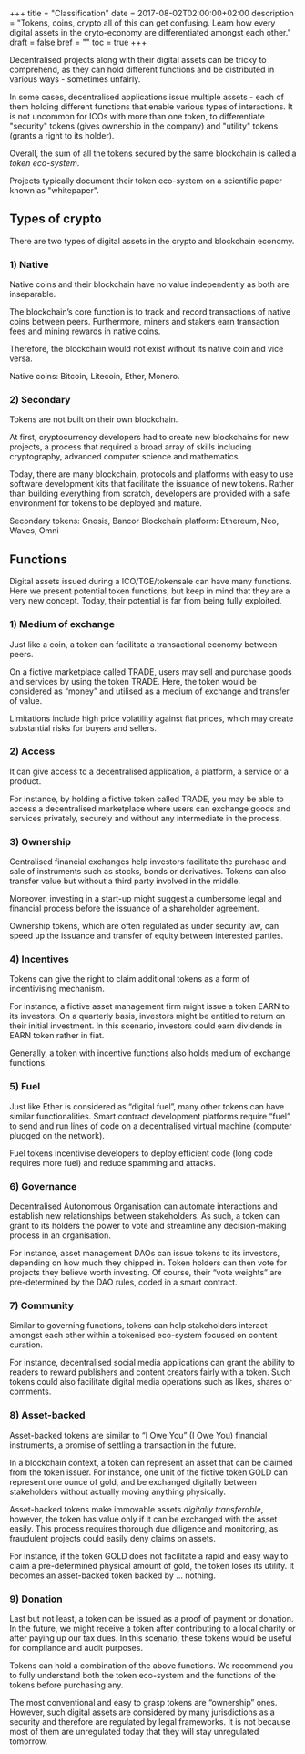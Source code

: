 +++
title = "Classification"
date = 2017-08-02T02:00:00+02:00
description = "Tokens, coins, crypto all of this can get confusing. Learn how every digital assets in the cryto-economy are differentiated amongst each other."
draft = false
bref = ""
toc = true
+++

Decentralised projects along with their digital assets can be tricky to comprehend, as they can hold different functions and be distributed in various ways - sometimes unfairly.

In some cases, decentralised applications issue multiple assets - each of them holding different functions that enable various types of interactions.
It is not uncommon for ICOs with more than one token, to differentiate "security" tokens (gives ownership in the company) and "utility" tokens (grants a right to its holder).

Overall, the sum of all the tokens secured by the same blockchain is called a _token eco-system_.

Projects typically document their token eco-system on a scientific paper known as "whitepaper".



## Types of crypto

There are two types of digital assets in the crypto and blockchain economy.


### 1) Native

Native coins and their blockchain have no value independently as both are inseparable.

The blockchain’s core function is to track and record transactions of native coins between peers. Furthermore, miners and stakers earn transaction fees and mining rewards in native coins.

Therefore, the blockchain would not exist without its native coin and vice versa.

Native coins: Bitcoin, Litecoin, Ether, Monero.


### 2) Secondary

Tokens are not built on their own blockchain.

At first, cryptocurrency developers had to create new blockchains for new projects, a process that required a broad array of skills including cryptography, advanced computer science and mathematics.

Today, there are many blockchain, protocols and platforms with easy to use software development kits that facilitate the issuance of new tokens.
Rather than building everything from scratch, developers are provided with a safe environment for tokens to be deployed and mature.

Secondary tokens: Gnosis, Bancor
Blockchain platform: Ethereum, Neo, Waves, Omni



## Functions

Digital assets issued during a ICO/TGE/tokensale can have many functions.
Here we present potential token functions, but keep in mind that they are a very new concept.
Today, their potential is far from being fully exploited.


### 1) Medium of exchange

Just like a coin, a token can facilitate a transactional economy between peers.

On a fictive marketplace called TRADE, users may sell and purchase goods and services by using the token TRADE.
Here, the token would be considered as “money” and utilised as a medium of exchange and transfer of value.

Limitations include high price volatility against fiat prices, which may create substantial risks for buyers and sellers.


### 2) Access

It can give access to a decentralised application, a platform, a service or a product.

For instance, by holding a fictive token called TRADE, you may be able to access a decentralised marketplace where users can exchange goods and services privately, securely and without any intermediate in the process.


### 3) Ownership

Centralised financial exchanges help investors facilitate the purchase and sale of instruments such as stocks, bonds or derivatives.  Tokens can also transfer value but without a third party involved in the middle.

Moreover, investing in a start-up might suggest a cumbersome legal and financial process before the issuance of a shareholder agreement.

Ownership tokens, which are often regulated as under security law, can speed up the issuance and transfer of equity between interested parties.


### 4) Incentives

Tokens can give the right to claim additional tokens as a form of incentivising mechanism.

For instance, a fictive asset management firm might issue a token EARN to its investors. On a quarterly basis, investors might be entitled to return on their initial investment.
In this scenario, investors could earn dividends in EARN token rather in fiat.

Generally, a token with incentive functions also holds medium of exchange functions.


### 5) Fuel

Just like Ether is considered as “digital fuel”, many other tokens can have similar functionalities.
Smart contract development platforms require “fuel” to send and run lines of code on a decentralised virtual machine (computer plugged on the network).

Fuel tokens incentivise developers to deploy efficient code (long code requires more fuel) and reduce spamming and attacks.


### 6) Governance

Decentralised Autonomous Organisation can automate interactions and establish new relationships between stakeholders.
As such, a token can grant to its holders the power to vote and streamline any decision-making process in an organisation.

For instance, asset management DAOs can issue tokens to its investors, depending on how much they chipped in.
Token holders can then vote for projects they believe worth investing. Of course, their “vote weights” are pre-determined by the DAO rules, coded in a smart contract.



### 7) Community

Similar to governing functions, tokens can help stakeholders interact amongst each other within a tokenised eco-system focused on content curation.

For instance, decentralised social media applications can grant the ability to readers to reward publishers and content creators fairly with a token.
Such tokens could also facilitate digital media operations such as likes, shares or comments.


### 8) Asset-backed

Asset-backed tokens are similar to “I Owe You” (I Owe You) financial instruments, a promise of settling a transaction in the future.

In a blockchain context, a token can represent an asset that can be claimed from the token issuer.
For instance, one unit of the fictive token GOLD can represent one ounce of gold, and be exchanged digitally between stakeholders without actually moving anything physically.

Asset-backed tokens make immovable assets _digitally transferable_, however, the token has value only if it can be exchanged with the asset easily.
This process requires thorough due diligence and monitoring, as fraudulent projects could easily deny claims on assets.

For instance, if the token GOLD does not facilitate a rapid and easy way to claim a pre-determined physical amount of gold, the token loses its utility.
It becomes an asset-backed token backed by … nothing.



### 9) Donation

Last but not least, a token can be issued as a proof of payment or donation.
In the future, we might receive a token after contributing to a local charity or after paying up our tax dues.
In this scenario, these tokens would be useful for compliance and audit purposes.



Tokens can hold a combination of the above functions. We recommend you to fully understand both the token eco-system and the functions of the tokens before purchasing any.

The most conventional and easy to grasp tokens are “ownership” ones.
However, such digital assets are considered by many jurisdictions as a security and therefore are regulated by legal frameworks.  It is not because most of them are unregulated today that they will stay unregulated tomorrow.

